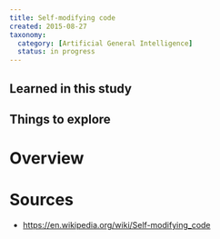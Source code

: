 ```yaml
---
title: Self-modifying code
created: 2015-08-27
taxonomy:
  category: [Artificial General Intelligence]
  status: in progress
---
```


## Learned in this study

## Things to explore

# Overview

# Sources

* https://en.wikipedia.org/wiki/Self-modifying_code
